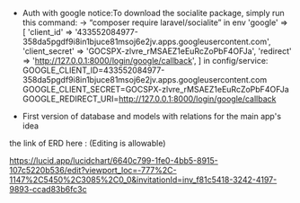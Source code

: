 + Auth with google
  notice:To download the socialite package, simply run this command:
  -> “composer require laravel/socialite”
  in env  'google' => [
  'client_id' => '433552084977-358da5pgdf9i8in1bjuce81msoj6e2jv.apps.googleusercontent.com',
  'client_secret' => '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',
  'redirect' => 'http://127.0.0.1:8000/login/google/callback',
  ]
  in config/service:
  GOOGLE_CLIENT_ID=433552084977-358da5pgdf9i8in1bjuce81msoj6e2jv.apps.googleusercontent.com
  GOOGLE_CLIENT_SECRET=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
  GOOGLE_REDIRECT_URI=http://127.0.0.1:8000/login/google/callback

+ First version of database and models with relations
  for the main app's idea

the link of ERD here : (Editing is allowable)

https://lucid.app/lucidchart/6640c799-1fe0-4bb5-8915-107c5220b536/edit?viewport_loc=-777%2C-1147%2C5450%2C3085%2C0_0&invitationId=inv_f81c5418-3242-4197-9893-ccad83b6fc3c
